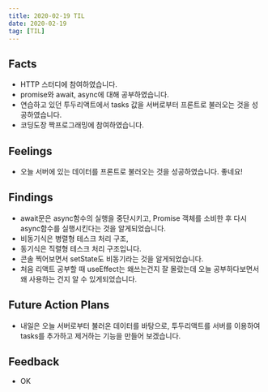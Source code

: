 ```yaml
---
title: 2020-02-19 TIL
date: 2020-02-19
tag: [TIL]
---
```


## Facts

- HTTP 스터디에 참여하였습니다.
- promise와 await, async에 대해 공부하였습니다.
- 연습하고 있던 투두리액트에서 tasks 값을 서버로부터 프론트로 불러오는 것을 성공하였습니다.
- 코딩도장 짝프로그래밍에 참여하였습니다.

## Feelings

- 오늘 서버에 있는 데이터를 프론트로 불러오는 것을 성공하였습니다. 좋네요!

## Findings

- await문은 async함수의 실행을 중단시키고, Promise 객체를 소비한 후 다시 async함수를 실행시킨다는 것을 알게되었습니다.
- 비동기식은 병렬형 테스크 처리 구조,
- 동기식은 직렬형 테스크 처리 구조입니다.
- 콘솔 찍어보면서 setState도 비동기라는 것을 알게되었습니다.
- 처음 리액트 공부할 때 useEffect는 왜쓰는건지 잘 몰랐는데 오늘 공부하다보면서 왜 사용하는 건지 알 수 있게되었습니다.

## Future Action Plans

- 내일은 오늘 서버로부터 불러온 데이터를 바탕으로, 투두리액트를 서버를 이용하여 tasks를 추가하고 제거하는 기능을 만들어 보겠습니다.

## Feedback

- OK
